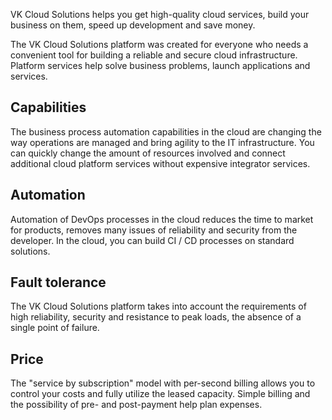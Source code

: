 VK Cloud Solutions helps you get high-quality cloud services, build your business on them, speed up development and save money.

The VK Cloud Solutions platform was created for everyone who needs a convenient tool for building a reliable and secure cloud infrastructure. Platform services help solve business problems, launch applications and services.

## Capabilities

The business process automation capabilities in the cloud are changing the way operations are managed and bring agility to the IT infrastructure. You can quickly change the amount of resources involved and connect additional cloud platform services without expensive integrator services.

## Automation

Automation of DevOps processes in the cloud reduces the time to market for products, removes many issues of reliability and security from the developer. In the cloud, you can build CI / CD processes on standard solutions.

## Fault tolerance

The VK Cloud Solutions platform takes into account the requirements of high reliability, security and resistance to peak loads, the absence of a single point of failure.

## Price

The "service by subscription" model with per-second billing allows you to control your costs and fully utilize the leased capacity. Simple billing and the possibility of pre- and post-payment help plan expenses.
